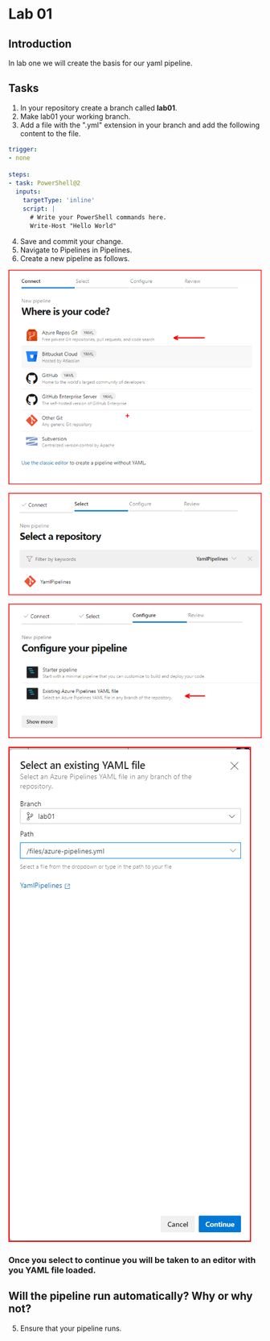 # Lab 01
## Introduction 
In lab one we will create the basis for our yaml pipeline.

## Tasks
1. In your repository create a branch called <b>lab01</b>.
2. Make lab01 your working branch.
3. Add a file with the ".yml" extension in your branch and add the following content to the file.

```yaml
trigger:
- none

steps:
- task: PowerShell@2
  inputs:
    targetType: 'inline'
    script: |
      # Write your PowerShell commands here.
      Write-Host "Hello World"
```

4. Save and commit your change.
5. Navigate to Pipelines in Pipelines.
6. Create a new pipeline as follows.

![Create](./images/create_img_001.png)

![Existing YAML](./images/create_img_002.png)

![Select](./images/create_img_003.png)

![Use](./images/create_img_004.png)

### **Once you select to continue you will be taken to an editor with you YAML file loaded.**

## **Will the pipeline run automatically? Why or why not?**

5. Ensure that your pipeline runs.